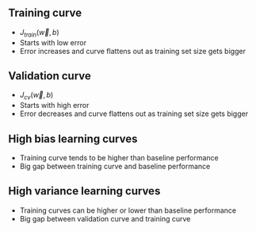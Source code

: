## Training curve

- $J_{train}(\vec{w},b)$
- Starts with low error
- Error increases and curve flattens out as training set size gets bigger

## Validation curve

- $J_{cv}(\vec{w},b)$
- Starts with high error
- Error decreases and curve flattens out as training set size gets bigger

## High bias learning curves

- Training curve tends to be higher than baseline performance
- Big gap between training curve and baseline performance

## High variance learning curves

- Training curves can be higher or lower than baseline performance
- Big gap between validation curve and training curve

